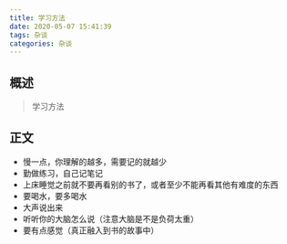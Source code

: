 ```yaml
---
title: 学习方法
date: 2020-05-07 15:41:39
tags: 杂谈
categories: 杂谈
---
```


## 概述

> 学习方法

<!--more-->

## 正文

- 慢一点，你理解的越多，需要记的就越少
- 勤做练习，自己记笔记
- 上床睡觉之前就不要再看别的书了，或者至少不能再看其他有难度的东西
- 要喝水，要多喝水
- 大声说出来
- 听听你的大脑怎么说（注意大脑是不是负荷太重）
- 要有点感觉（真正融入到书的故事中）